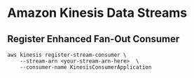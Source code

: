# Amazon Kinesis Data Streams
## Register Enhanced Fan-Out Consumer
```
aws kinesis register-stream-consumer \
    --stream-arn <your-stream-arn-here>  \
    --consumer-name KinesisConsumerApplication
```
